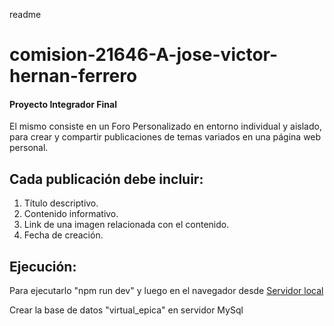 readme

# comision-21646-A-jose-victor-hernan-ferrero


#### Proyecto Integrador Final

El mismo consiste en un Foro Personalizado en entorno individual y aislado, para crear y compartir publicaciones de temas variados en una página web personal.

## Cada publicación debe incluir:

1. Título descriptivo.
2. Contenido informativo.
3. Link de una imagen relacionada con el contenido.
4. Fecha de creación.

## Ejecución:

Para ejecutarlo "npm run dev" y luego en el navegador desde [Servidor local](http://localhost:3000)

Crear la base de datos "virtual_epica" en servidor MySql